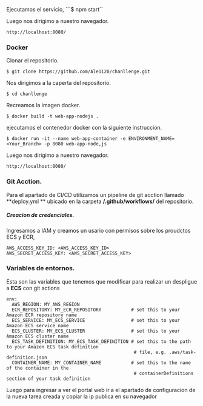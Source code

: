 Ejecutamos el servicio,
```$ npm start``

Luego nos dirigimo a nuestro navegador.

```http://localhost:8080/```

### Docker
Clonar el repositorio.

```$ git clone https://github.com/Ale1120/chanllenge.git```

Nos dirigimos a la caperta del repositorio.

```$ cd chanllenge```

Recreamos la imagen docker.

```$ docker build -t web-app-nodejs .```

ejecutamos el contenedor docker con la siguiente instruccion.

```$ docker run -it --name web-app-container -e ENVIRONMENT_NAME=<Your_Branch> -p 8080 web-app-node,js```

Luego nos dirigimo a nuestro navegador.

```http://localhost:8080/```

### Git Acction.
Para el apartado de CI/CD utilizamos un pipeline de git acction llamado **deploy.yml
** ubicado en la carpeta **/.github/workflows/** del repositorio.

##### Creacion de credenciales.
Ingresamos a IAM y creamos un usario con permisos sobre los proudctos ECS y ECR,

```
AWS_ACCESS_KEY_ID: <AWS_ACCESS_KEY_ID>
AWS_SECRET_ACCESS_KEY: <AWS_SECRET_ACCESS_KEY>
```

### Variables de entornos.

Esta son las variables que tenemos que modificar para realizar un despligue a **ECS** con git actions



```
env:
  AWS_REGION: MY_AWS_REGION                  
  ECR_REPOSITORY: MY_ECR_REPOSITORY           # set this to your Amazon ECR repository name
  ECS_SERVICE: MY_ECS_SERVICE                 # set this to your Amazon ECS service name
  ECS_CLUSTER: MY_ECS_CLUSTER                 # set this to your Amazon ECS cluster name
  ECS_TASK_DEFINITION: MY_ECS_TASK_DEFINITION # set this to the path to your Amazon ECS task definition
                                               # file, e.g. .aws/task-definition.json
  CONTAINER_NAME: MY_CONTAINER_NAME           # set this to the name of the container in the
                                               # containerDefinitions section of your task definition
```

Luego para ingresar a ver el portal web ir a el apartado de configuracion de la nueva tarea creada y copiar la ip publica en su navegador